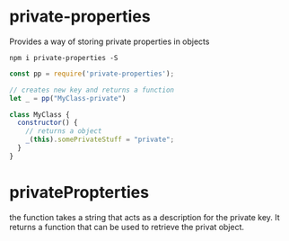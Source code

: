 # private-properties
Provides a way of storing private properties in objects

```shell
npm i private-properties -S
```

```javascript
const pp = require('private-properties');

// creates new key and returns a function
let _ = pp("MyClass-private")

class MyClass {
  constructor() {
    // returns a object
    _(this).somePrivateStuff = "private";
  }
}
```

# privatePropterties
the function takes a string that acts as a description for the private key. It returns a function that can be used to retrieve the privat object.
